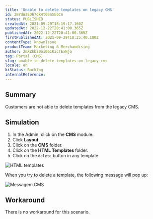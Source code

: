```yaml
---
title: 'Unable to delete templates on legacy CMS'
id: 2mYdWzEDh7dk4t0SnSEoCn
status: PUBLISHED
createdAt: 2021-09-29T18:19:17.160Z
updatedAt: 2022-12-22T20:41:00.365Z
publishedAt: 2022-12-22T20:41:00.365Z
firstPublishedAt: 2021-09-29T18:25:40.100Z
contentType: knownIssue
productTeam: Marketing & Merchandising
author: 2mXZkbi0oi061KicTExNjo
tag: Portal (CMS)
slug: unable-to-delete-templates-on-legacy-cms
locale: en
kiStatus: Backlog
internalReference: 
---
```


## Summary

Customers are not able to delete templates from the legacy CMS.

## Simulation

1. In the Admin, click on the **CMS** module.
2. Click **Layout**.
3. Click on the **CMS** folder.
4. Click on the **HTML Templates** folder.
5. Click on the `delete` button in any template.

![HTML templates](https://images.contentful.com/alneenqid6w5/6PWmj8jj0YJyi0tJ2h1Ay5/788bfa080f071df9f16adb8a1e7af67d/image.png)

When you try to delete a template, the following message will pop up:

![Messagem CMS](https://images.contentful.com/alneenqid6w5/579ZOpaYA2XeRW60bXcVow/7f915c8ec079be49f159c4f8a959efa1/image.png)

## Workaround

There is no workaround for this scenario.

